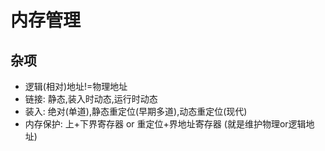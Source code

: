 # 内存管理


## 杂项

- 逻辑(相对)地址!=物理地址
- 链接: 静态,装入时动态,运行时动态
- 装入: 绝对(单道),静态重定位(早期多道),动态重定位(现代)
- 内存保护: 上+下界寄存器 or 重定位+界地址寄存器 (就是维护物理or逻辑地址)